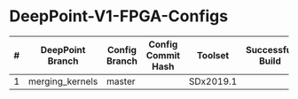# DeepPoint-V1-FPGA-Configs

| # | DeepPoint Branch | Config Branch | Config Commit Hash                        | Toolset | Successful Build | Note |
|---|------------------|---------------|-------------------------------------------|---------|------------------|------|
| 1 | merging_kernels  | master        |   |SDx2019.1|               |      |
